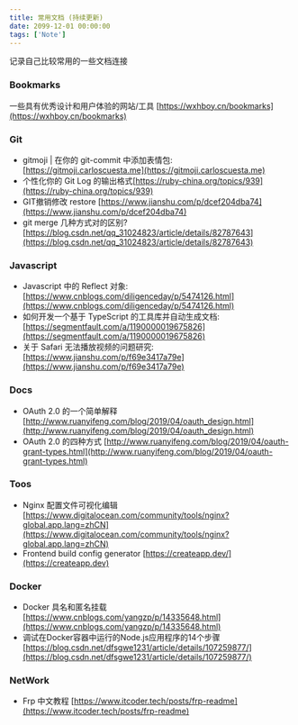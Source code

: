 ```yaml
---
title: 常用文档 (持续更新)
date: 2099-12-01 00:00:00
tags: ['Note']
---
```


记录自己比较常用的一些文档连接

<!-- more -->

### Bookmarks

一些具有优秀设计和用户体验的网站/工具 [https://wxhboy.cn/bookmarks](https://wxhboy.cn/bookmarks)

### Git

- gitmoji | 在你的 git-commit 中添加表情包:[https://gitmoji.carloscuesta.me](https://gitmoji.carloscuesta.me)
- 个性化你的 Git Log 的输出格式[https://ruby-china.org/topics/939](https://ruby-china.org/topics/939)
- GIT撤销修改 restore [https://www.jianshu.com/p/dcef204dba74](https://www.jianshu.com/p/dcef204dba74)
- git merge 几种方式对的区别? [https://blog.csdn.net/qq_31024823/article/details/82787643](https://blog.csdn.net/qq_31024823/article/details/82787643)

### Javascript

- Javascript 中的 Reflect 对象: [https://www.cnblogs.com/diligenceday/p/5474126.html](https://www.cnblogs.com/diligenceday/p/5474126.html)
- 如何开发一个基于 TypeScript 的工具库并自动生成文档: [https://segmentfault.com/a/1190000019675826](https://segmentfault.com/a/1190000019675826)
- 关于 Safari 无法播放视频的问题研究:[https://www.jianshu.com/p/f69e3417a79e](https://www.jianshu.com/p/f69e3417a79e)

### Docs

- OAuth 2.0 的一个简单解释 [http://www.ruanyifeng.com/blog/2019/04/oauth_design.html](http://www.ruanyifeng.com/blog/2019/04/oauth_design.html)
- OAuth 2.0 的四种方式 [http://www.ruanyifeng.com/blog/2019/04/oauth-grant-types.html](http://www.ruanyifeng.com/blog/2019/04/oauth-grant-types.html)

### Toos

- Nginx 配置文件可视化编辑 [https://www.digitalocean.com/community/tools/nginx?global.app.lang=zhCN](https://www.digitalocean.com/community/tools/nginx?global.app.lang=zhCN)
- Frontend build config generator [https://createapp.dev/](https://createapp.dev)

### Docker

- Docker 具名和匿名挂载 [https://www.cnblogs.com/yangzp/p/14335648.html](https://www.cnblogs.com/yangzp/p/14335648.html)
- 调试在Docker容器中运行的Node.js应用程序的14个步骤 [https://blog.csdn.net/dfsgwe1231/article/details/107259877/](https://blog.csdn.net/dfsgwe1231/article/details/107259877/)

### NetWork

- Frp 中文教程 [https://www.itcoder.tech/posts/frp-readme](https://www.itcoder.tech/posts/frp-readme)
